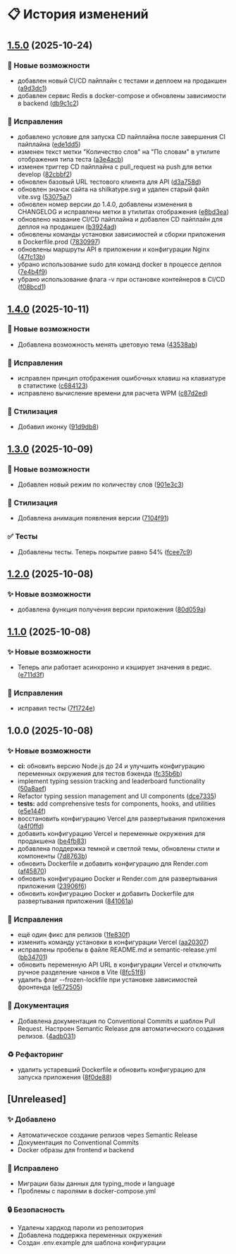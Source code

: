 # 📋 История изменений

## [1.5.0](https://github.com/4444urka/shilka-type/compare/v1.4.0...v1.5.0) (2025-10-24)


### 🤯 Новые возможности

* добавлен новый CI/CD пайплайн с тестами и деплоем на продакшен ([a9d3dc1](https://github.com/4444urka/shilka-type/commit/a9d3dc12fc16548028702157e3ca631f0fd36898))
* добавлен сервис Redis в docker-compose и обновлены зависимости в backend ([db9c1c2](https://github.com/4444urka/shilka-type/commit/db9c1c283a581d4b04ec39e99ee6e05cb40e4375))


### 🐛 Исправления

* добавлено условие для запуска CD пайплайна после завершения CI пайплайна ([ede1dd5](https://github.com/4444urka/shilka-type/commit/ede1dd53487436043308ec6016ca19bf7653486b))
* изменен текст метки "Количество слов" на "По словам" в утилите отображения типа теста ([a3e4acb](https://github.com/4444urka/shilka-type/commit/a3e4acb39f00299d79000d9d0d4b22abd961aa67))
* изменен триггер CD пайплайна с pull_request на push для ветки develop ([82cbbf2](https://github.com/4444urka/shilka-type/commit/82cbbf26d349ccc563df4bed16577335fe90a80e))
* обновлен базовый URL тестового клиента для API ([d3a758d](https://github.com/4444urka/shilka-type/commit/d3a758dd84c05dbd2bb2431290c26b4b0ac5d0f0))
* обновлен значок сайта на shilkatype.svg и удален старый файл vite.svg ([53075a7](https://github.com/4444urka/shilka-type/commit/53075a7d3da6f93be884a83367a09d944482f114))
* обновлен номер версии до 1.4.0, добавлены изменения в CHANGELOG и исправлены метки в утилитах отображения ([e8bd3ea](https://github.com/4444urka/shilka-type/commit/e8bd3ea9eb902ab846011694c729c5002ad23bf5))
* обновлено название CI/CD пайплайна и добавлен CD пайплайн для деплоя на продакшен ([b3924ad](https://github.com/4444urka/shilka-type/commit/b3924ad4a6fe2868d4dc35f79c9c77f796f43fd6))
* обновлены команды установки зависимостей и сборки приложения в Dockerfile.prod ([7830997](https://github.com/4444urka/shilka-type/commit/7830997a318711421a38bec27e9c59f2005f8b99))
* обновлены маршруты API в приложении и конфигурации Nginx ([47fc13b](https://github.com/4444urka/shilka-type/commit/47fc13b5f7a82acbbd079c9b32e59d5e6515d8da))
* убрано использование sudo для команд docker в процессе деплоя ([7e4b4f9](https://github.com/4444urka/shilka-type/commit/7e4b4f9d2f0e6f2565ded2aa1779448133c6c06d))
* убрано использование флага -v при остановке контейнеров в CI/CD ([f08bcd1](https://github.com/4444urka/shilka-type/commit/f08bcd14759c129b5a0472adbf8ae6be361d5023))

## [1.4.0](https://github.com/4444urka/shilka-type/compare/v1.3.0...v1.4.0) (2025-10-11)


### 🤯 Новые возможности

* Добавлена возможность менять цветовую тема ([43538ab](https://github.com/4444urka/shilka-type/commit/43538ab2e6a4855a5f18c6373bcadfa4a10e2d4a))


### 🐛 Исправления

* исправлен принцип отображения ошибочных клавиш на клавиатуре в статистике ([c684123](https://github.com/4444urka/shilka-type/commit/c684123539b2e38ce19804a849c369dd0b48222a))
* исправлено вычисление времени для расчета WPM ([c87d2ed](https://github.com/4444urka/shilka-type/commit/c87d2edebac312b7f41bf6290cc1135fc782937e))


### 💄 Стилизация

* Добавил иконку ([91d9db8](https://github.com/4444urka/shilka-type/commit/91d9db8ae4a064eefa89c4e25d5ea9a902ed9e6a))

## [1.3.0](https://github.com/4444urka/shilka-type/compare/v1.2.0...v1.3.0) (2025-10-09)


### 🤯 Новые возможности

* Добавлен новый режим по количеству слов ([901e3c3](https://github.com/4444urka/shilka-type/commit/901e3c307e6769710385f452d872c7923a0bb904))


### 💄 Стилизация

* Добавлена анимация появления версии ([7104f91](https://github.com/4444urka/shilka-type/commit/7104f9172e222d2907c2036a3beafbc1aef8e704))


### ✅ Тесты

* Добавлены тесты. Теперь покрытие равно 54% ([fcee7c9](https://github.com/4444urka/shilka-type/commit/fcee7c9f40ac6b484460cce388f56b2113bd991f))

## [1.2.0](https://github.com/4444urka/shilka-type/compare/v1.1.0...v1.2.0) (2025-10-08)


### ✨ Новые возможности

* добавлена функция получения версии приложения ([80d059a](https://github.com/4444urka/shilka-type/commit/80d059a54c41cf99e2194e4626567274beaee7f9))

## [1.1.0](https://github.com/4444urka/shilka-type/compare/v1.0.0...v1.1.0) (2025-10-08)


### ✨ Новые возможности

* Теперь апи работает асинхронно и кэширует значения в редис. ([e711d3f](https://github.com/4444urka/shilka-type/commit/e711d3f107b336a771318b4b8271c32502140426))


### 🐛 Исправления

* исправил тесты ([7f1724e](https://github.com/4444urka/shilka-type/commit/7f1724ecfd7ebf4c4aa5d603828fa5adcab2c345))

## 1.0.0 (2025-10-08)


### ✨ Новые возможности

* **ci:** обновить версию Node.js до 24 и улучшить конфигурацию переменных окружения для тестов бэкенда ([fc35b6b](https://github.com/4444urka/shilka-type/commit/fc35b6b258060dc1788fc048ec83c89050e1680d))
* implement typing session tracking and leaderboard functionality ([50a8aef](https://github.com/4444urka/shilka-type/commit/50a8aef101fda39c98f53226d6b80d5606aa73cf))
* Refactor typing session management and UI components ([dce7335](https://github.com/4444urka/shilka-type/commit/dce733515b3ade251c5e2661747bc3ea071f3a7e))
* **tests:** add comprehensive tests for components, hooks, and utilities ([e5e144f](https://github.com/4444urka/shilka-type/commit/e5e144fbf8daeaacbd8d602fcbf393ef6b295038))
* восстановить конфигурацию Vercel для развертывания приложения ([a4f0ffd](https://github.com/4444urka/shilka-type/commit/a4f0ffd7e5f5a03ddedba14b0e26b2bc4f24d20d))
* добавить конфигурацию Vercel и переменные окружения для продакшена ([be4fb83](https://github.com/4444urka/shilka-type/commit/be4fb8349d9a9983109ec7738f4d08c76dbbef4a))
* добавлена поддержка темной и светлой темы, обновлены стили и компоненты ([7d8763b](https://github.com/4444urka/shilka-type/commit/7d8763bbb68ad29e045f878531bb239ef45696d4))
* обновить Dockerfile и добавить конфигурацию для Render.com ([af45870](https://github.com/4444urka/shilka-type/commit/af45870f732ededd8a676bc06d9a8e378ddab923))
* обновить конфигурацию Docker и Render.com для развертывания приложения ([23906f6](https://github.com/4444urka/shilka-type/commit/23906f61bd4d38baaca8c513bdf53ce07a1a80f7))
* обновить конфигурацию Docker и добавить Dockerfile для развертывания приложения ([841061a](https://github.com/4444urka/shilka-type/commit/841061a04de06b0ae105e9193aef1d3a8fee08f3))


### 🐛 Исправления

* ещё один фикс для релизов ([1fe830f](https://github.com/4444urka/shilka-type/commit/1fe830f3ae5618fbd6096063a07d4a9c2f25ec67))
* изменить команду установки в конфигурации Vercel ([aa20307](https://github.com/4444urka/shilka-type/commit/aa203073560775cfc2928fc5b91e4f31253b28af))
* исправлены пробелы в файле README.md и semantic-release.yml ([bb34701](https://github.com/4444urka/shilka-type/commit/bb3470162d101cb9f7fe4012f47f5881cb1461ee))
* обновить переменную API URL в конфигурации Vercel и отключить ручное разделение чанков в Vite ([8fc51f8](https://github.com/4444urka/shilka-type/commit/8fc51f8a4e74c9b22d17e932f5d9fac5ec68a80e))
* удалить флаг --frozen-lockfile при установке зависимостей фронтенда ([e672505](https://github.com/4444urka/shilka-type/commit/e6725059d6ca0efe30a9cc6faa66a1e14f1e62d8))


### 📝 Документация

* Добавлена документация по Conventional Commits и шаблон Pull Request. Настроен Semantic Release для автоматического создания релизов. ([4adb031](https://github.com/4444urka/shilka-type/commit/4adb031aa629a12b0c18313d6f949d4271fa1531))


### ♻️ Рефакторинг

* удалить устаревший Dockerfile и обновить конфигурацию для запуска приложения ([8f0de88](https://github.com/4444urka/shilka-type/commit/8f0de88213575f2843ec3f4494ece3290dcabd7c))

## [Unreleased]

### ✨ Добавлено

- Автоматическое создание релизов через Semantic Release
- Документация по Conventional Commits
- Docker образы для frontend и backend

### 🐛 Исправлено

- Миграции базы данных для typing_mode и language
- Проблемы с паролями в docker-compose.yml

### 🔒 Безопасность

- Удалены хардкод пароли из репозитория
- Добавлена поддержка переменных окружения
- Создан .env.example для шаблона конфигурации
